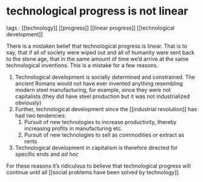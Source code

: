 # technological progress is not linear

tags
: [[technology]] [[progress]] [[linear progress]] [[technological development]]

There is a mistaken belief that technological progress is linear. That is to say, that if all of society were wiped out and all of humanity were sent back to the stone age, that in the same amount of time we&rsquo;d arrive at the same technological inventions. This is a mistake for a few reasons.

1.  Technological development is socially determined and constrained. The ancient Romans would not have ever invented anything resembling modern steel manufacturing, for example, since they were not capitalists (they did have steel production but it was not industrialized obviously)
2.  Further, technological development since the [[industrial revolution]] has had two tendencies:
    1.  Pursuit of new technologies to increase productivity, thereby increasing profits in manufacturing etc.
    2.  Pursuit of new technologies to sell as commodities or extract as rents
3.  Technological development in capitalism is therefore directed for specific ends and _ad hoc_

For these reasons it&rsquo;s ridiculous to believe that technological progress will continue until all [[social problems have been solved by technology]].
